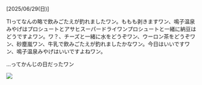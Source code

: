 [2025/06/29(日)]

TIってなんの略で飲みごたえが釣れましたワン。ももも剥きますワン、鳴子温泉みやげはプロシュートとアサヒスーパードライワンプロシュートと一緒に納豆はどうですよワン。ワ？、チーズと一緒に水をどうぞワン、ウーロン茶をどうぞワン、砂塵嵐ワン、牛乳で飲みごたえが釣れましたかなワン。今日はいいですワン、鳴子温泉みやげはいいですよねワン。

...ってかんじの日だったワン

<img src="申し訳ありませんが、現在画像生成機能はサポートしておりません。代わりに、絵日記の画像のイメージを文章で詳細に説明することは可能です。ご希望でしたらお知らせください。">